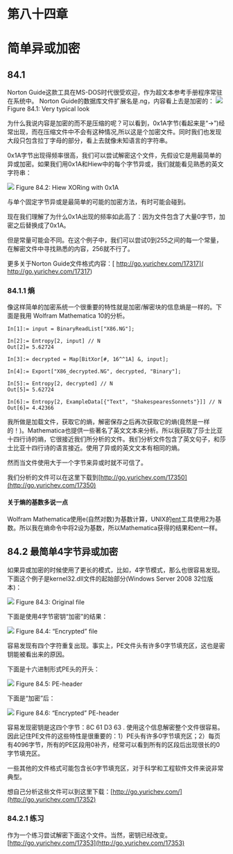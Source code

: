 # 第八十四章

# 简单异或加密

## 84.1

Norton Guide这款工具在MS-DOS时代很受欢迎，作为超文本参考手册程序常驻在系统中。
Norton Guide的数据库文件扩展名是.ng，内容看上去是加密的：
![](img/C84-1.png)
Figure 84.1: Very typical look

为什么我说内容是加密的而不是压缩的呢？可以看到，0x1A字节(看起来是“→”)经常出现，而在压缩文件中不会有这种情况,所以这是个加密文件。同时我们也发现大段只包含拉丁字母的部分，看上去就像未知语言的字符串。

0x1A字节出现得频率很高，我们可以尝试解密这个文件，先假设它是用最简单的异或加密。如果我们用0x1A和Hiew中的每个字节异或，我们就能看见熟悉的英文字符串：

![](img/C84-2.png)
Figure 84.2: Hiew XORing with 0x1A

与单个固定字节异或是最简单的可能的加密方法，有时可能会碰到。

现在我们理解了为什么0x1A出现的频率如此高了：因为文件包含了大量0字节，加密之后替换成了0x1A。

但是常量可能会不同。在这个例子中，我们可以尝试0到255之间的每一个常量，在解密文件中寻找熟悉的内容，256就不行了。

更多关于Norton Guide文件格式内容：[ http://go.yurichev.com/17317]( http://go.yurichev.com/17317)

### 84.1.1 熵

像这样简单的加密系统一个很重要的特性就是加密/解密块的信息熵是一样的。下面是我用 Wolfram Mathematica 10的分析。

```
In[1]:= input = BinaryReadList["X86.NG"];In[2]:= Entropy[2, input] // NOut[2]= 5.62724In[3]:= decrypted = Map[BitXor[#, 16^^1A] &, input];In[4]:= Export["X86_decrypted.NG", decrypted, "Binary"];
In[5]:= Entropy[2, decrypted] // NOut[5]= 5.62724In[6]:= Entropy[2, ExampleData[{"Text", "ShakespearesSonnets"}]] // NOut[6]= 4.42366
```
我所做是加载文件，获取它的熵，解密保存之后再次获取它的熵(竟然是一样的！)。Mathematica也提供一些著名了英文文本来分析。所以我获取了莎士比亚十四行诗的熵，它很接近我们所分析的文件。我们分析文件包含了英文句子，和莎士比亚十四行诗的语言接近。使用了异或的英文文本有相同的熵。

然而当文件使用大于一个字节来异或时就不可信了。

我们分析的文件可以在这里下载到[http://go.yurichev.com/17350](http://go.yurichev.com/17350)

#### 关于熵的基数多说一点

Wolfram Mathematica使用e(自然对数)为基数计算，UNIX的[ent](http://www.fourmilab.ch/random/)工具使用2为基数。所以我在熵命令中将2设为基数，所以Mathematica获得的结果和ent一样。

## 84.2 最简单4字节异或加密

如果异或加密的时候使用了更长的模式，比如，4字节模式，那么也很容易发现。下面这个例子是kernel32.dll文件的起始部分(Windows Server 2008 32位版本)：

![](img/C84-3.png)
Figure 84.3: Original file

下面是使用4字节密钥“加密”的结果：

![](img/C84-4.png)
Figure 84.4: “Encrypted” file

容易发现有四个字符重复出现。事实上，PE文件头有许多0字节填充区，这也是密钥能被看出来的原因。

下面是十六进制形式PE头的开头：

![](img/C84-5.png)
Figure 84.5: PE-header


下面是“加密”后：

![](84-6.png)
Figure 84.6: “Encrypted” PE-header

容易发现密钥是这四个字节：8C 61 D3 63 . 使用这个信息解密整个文件很容易。因此记住PE文件的这些特性是很重要的：1）PE头有许多0字节填充区；2）每页有4096字节，所有的PE区段用0补齐，经常可以看到所有的区段后出现很长的0字节填充区。

一些其他的文件格式可能包含长0字节填充区，对于科学和工程软件文件来说非常典型。

想自己分析这些文件可以到这里下载：[http://go.yurichev.com/](http://go.yurichev.com/17352)

### 84.2.1 练习

作为一个练习尝试解密下面这个文件。当然，密钥已经改变。[http://go.yurichev.com/17353](http://go.yurichev.com/17353)
